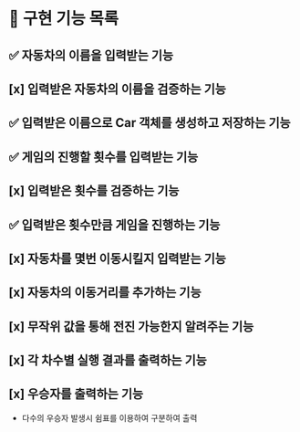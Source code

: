 # 🚀 구현 기능 목록

## ✅ 자동차의 이름을 입력받는 기능

## [x] 입력받은 자동차의 이름을 검증하는 기능

## ✅ 입력받은 이름으로 Car 객체를 생성하고 저장하는 기능

## ✅ 게임의 진행할 횟수를 입력받는 기능

## [x] 입력받은 횟수를 검증하는 기능

## ✅ 입력받은 횟수만큼 게임을 진행하는 기능

## [x] 자동차를 몇번 이동시킬지 입력받는 기능

## [x] 자동차의 이동거리를 추가하는 기능

## [x] 무작위 값을 통해 전진 가능한지 알려주는 기능

## [x] 각 차수별 실행 결과를 출력하는 기능

## [x] 우승자를 출력하는 기능
- 다수의 우승자 발생시 쉼표를 이용하여 구분하여 출력
